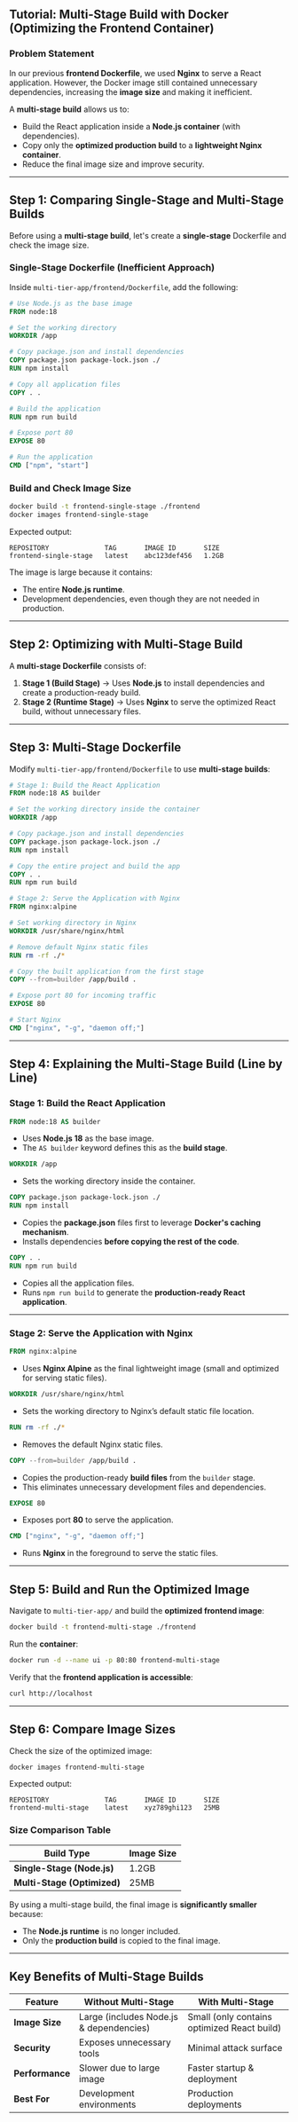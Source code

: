 ## **Tutorial: Multi-Stage Build with Docker (Optimizing the Frontend Container)**  

### **Problem Statement**  
In our previous **frontend Dockerfile**, we used **Nginx** to serve a React application. However, the Docker image still contained unnecessary dependencies, increasing the **image size** and making it inefficient.  

A **multi-stage build** allows us to:  
- Build the React application inside a **Node.js container** (with dependencies).  
- Copy only the **optimized production build** to a **lightweight Nginx container**.  
- Reduce the final image size and improve security.  

---

## **Step 1: Comparing Single-Stage and Multi-Stage Builds**  

Before using a **multi-stage build**, let's create a **single-stage** Dockerfile and check the image size.  

### **Single-Stage Dockerfile (Inefficient Approach)**  

Inside `multi-tier-app/frontend/Dockerfile`, add the following:  

```dockerfile
# Use Node.js as the base image
FROM node:18

# Set the working directory
WORKDIR /app

# Copy package.json and install dependencies
COPY package.json package-lock.json ./
RUN npm install

# Copy all application files
COPY . .

# Build the application
RUN npm run build

# Expose port 80
EXPOSE 80

# Run the application
CMD ["npm", "start"]
```

### **Build and Check Image Size**
```sh
docker build -t frontend-single-stage ./frontend
docker images frontend-single-stage
```
Expected output:
```
REPOSITORY              TAG       IMAGE ID       SIZE
frontend-single-stage   latest    abc123def456   1.2GB
```
The image is large because it contains:  
- The entire **Node.js runtime**.  
- Development dependencies, even though they are not needed in production.  

---

## **Step 2: Optimizing with Multi-Stage Build**  

A **multi-stage Dockerfile** consists of:  
1. **Stage 1 (Build Stage)** → Uses **Node.js** to install dependencies and create a production-ready build.  
2. **Stage 2 (Runtime Stage)** → Uses **Nginx** to serve the optimized React build, without unnecessary files.  

---

## **Step 3: Multi-Stage Dockerfile**  

Modify `multi-tier-app/frontend/Dockerfile` to use **multi-stage builds**:  

```dockerfile
# Stage 1: Build the React Application
FROM node:18 AS builder

# Set the working directory inside the container
WORKDIR /app

# Copy package.json and install dependencies
COPY package.json package-lock.json ./
RUN npm install

# Copy the entire project and build the app
COPY . .
RUN npm run build

# Stage 2: Serve the Application with Nginx
FROM nginx:alpine

# Set working directory in Nginx
WORKDIR /usr/share/nginx/html

# Remove default Nginx static files
RUN rm -rf ./*

# Copy the built application from the first stage
COPY --from=builder /app/build .

# Expose port 80 for incoming traffic
EXPOSE 80

# Start Nginx
CMD ["nginx", "-g", "daemon off;"]
```

---

## **Step 4: Explaining the Multi-Stage Build (Line by Line)**  

### **Stage 1: Build the React Application**  

```dockerfile
FROM node:18 AS builder
```
- Uses **Node.js 18** as the base image.
- The `AS builder` keyword defines this as the **build stage**.

```dockerfile
WORKDIR /app
```
- Sets the working directory inside the container.

```dockerfile
COPY package.json package-lock.json ./
RUN npm install
```
- Copies the **package.json** files first to leverage **Docker's caching mechanism**.  
- Installs dependencies **before copying the rest of the code**.

```dockerfile
COPY . .
RUN npm run build
```
- Copies all the application files.
- Runs `npm run build` to generate the **production-ready React application**.

---

### **Stage 2: Serve the Application with Nginx**  

```dockerfile
FROM nginx:alpine
```
- Uses **Nginx Alpine** as the final lightweight image (small and optimized for serving static files).

```dockerfile
WORKDIR /usr/share/nginx/html
```
- Sets the working directory to Nginx’s default static file location.

```dockerfile
RUN rm -rf ./*
```
- Removes the default Nginx static files.

```dockerfile
COPY --from=builder /app/build .
```
- Copies the production-ready **build files** from the `builder` stage.  
- This eliminates unnecessary development files and dependencies.

```dockerfile
EXPOSE 80
```
- Exposes port **80** to serve the application.

```dockerfile
CMD ["nginx", "-g", "daemon off;"]
```
- Runs **Nginx** in the foreground to serve the static files.

---

## **Step 5: Build and Run the Optimized Image**  
Navigate to `multi-tier-app/` and build the **optimized frontend image**:  
```sh
docker build -t frontend-multi-stage ./frontend
```

Run the **container**:
```sh
docker run -d --name ui -p 80:80 frontend-multi-stage
```

Verify that the **frontend application is accessible**:
```sh
curl http://localhost
```

---

## **Step 6: Compare Image Sizes**  
Check the size of the optimized image:
```sh
docker images frontend-multi-stage
```
Expected output:
```
REPOSITORY              TAG       IMAGE ID       SIZE
frontend-multi-stage    latest    xyz789ghi123   25MB
```

### **Size Comparison Table**
| Build Type | Image Size |
|------------|------------|
| **Single-Stage (Node.js)** | 1.2GB |
| **Multi-Stage (Optimized)** | 25MB |

By using a multi-stage build, the final image is **significantly smaller** because:  
- The **Node.js runtime** is no longer included.  
- Only the **production build** is copied to the final image.  

---

## **Key Benefits of Multi-Stage Builds**
| Feature | Without Multi-Stage | With Multi-Stage |
|---------|---------------------|------------------|
| **Image Size** | Large (includes Node.js & dependencies) | Small (only contains optimized React build) |
| **Security** | Exposes unnecessary tools | Minimal attack surface |
| **Performance** | Slower due to large image | Faster startup & deployment |
| **Best For** | Development environments | Production deployments |


